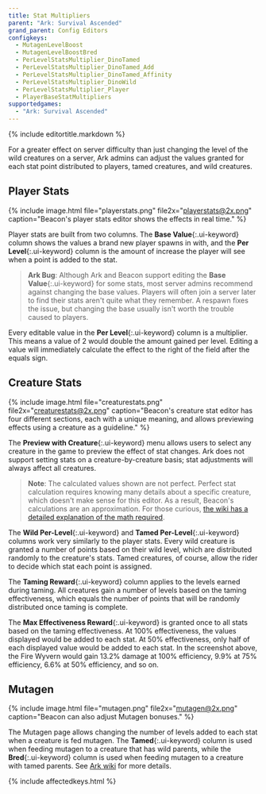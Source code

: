 ```yaml
---
title: Stat Multipliers
parent: "Ark: Survival Ascended"
grand_parent: Config Editors
configkeys:
  - MutagenLevelBoost
  - MutagenLevelBoostBred
  - PerLevelStatsMultiplier_DinoTamed
  - PerLevelStatsMultiplier_DinoTamed_Add
  - PerLevelStatsMultiplier_DinoTamed_Affinity
  - PerLevelStatsMultiplier_DinoWild
  - PerLevelStatsMultiplier_Player
  - PlayerBaseStatMultipliers
supportedgames:
  - "Ark: Survival Ascended"
---
```

{% include editortitle.markdown %}

For a greater effect on server difficulty than just changing the level of the wild creatures on a server, Ark admins can adjust the values granted for each stat point distributed to players, tamed creatures, and wild creatures.

## Player Stats

{% include image.html file="playerstats.png" file2x="playerstats@2x.png" caption="Beacon's player stats editor shows the effects in real time." %}

Player stats are built from two columns. The **Base Value**{:.ui-keyword} column shows the values a brand new player spawns in with, and the **Per Level**{:.ui-keyword} column is the amount of increase the player will see when a point is added to the stat.

> **Ark Bug**: Although Ark and Beacon support editing the **Base Value**{:.ui-keyword} for some stats, most server admins recommend against changing the base values. Players will often join a server later to find their stats aren't quite what they remember. A respawn fixes the issue, but changing the base usually isn't worth the trouble caused to players.

Every editable value in the **Per Level**{:.ui-keyword} column is a multiplier. This means a value of 2 would double the amount gained per level. Editing a value will immediately calculate the effect to the right of the field after the equals sign.

## Creature Stats

{% include image.html file="creaturestats.png" file2x="creaturestats@2x.png" caption="Beacon's creature stat editor has four different sections, each with a unique meaning, and allows previewing effects using a creature as a guideline." %}

The **Preview with Creature**{:.ui-keyword} menu allows users to select any creature in the game to preview the effect of stat changes. Ark does not support setting stats on a creature-by-creature basis; stat adjustments will always affect all creatures.

> **Note**: The calculated values shown are not perfect. Perfect stat calculation requires knowing many details about a specific creature, which doesn't make sense for this editor. As a result, Beacon's calculations are an approximation. For those curious, [the wiki has a detailed explanation of the math required](https://ark.wiki.gg/wiki/Creature_stats_calculation).

The **Wild Per-Level**{:.ui-keyword} and **Tamed Per-Level**{:.ui-keyword} columns work very similarly to the player stats. Every wild creature is granted a number of points based on their wild level, which are distributed randomly to the creature's stats. Tamed creatures, of course, allow the rider to decide which stat each point is assigned.

The **Taming Reward**{:.ui-keyword} column applies to the levels earned during taming. All creatures gain a number of levels based on the taming effectiveness, which equals the number of points that will be randomly distributed once taming is complete.

The **Max Effectiveness Reward**{:.ui-keyword} is granted once to all stats based on the taming effectiveness. At 100% effectiveness, the values displayed would be added to each stat. At 50% effectiveness, only half of each displayed value would be added to each stat. In the screenshot above, the Fire Wyvern would gain 13.2% damage at 100% efficiency, 9.9% at 75% efficiency, 6.6% at 50% efficiency, and so on.

## Mutagen

{% include image.html file="mutagen.png" file2x="mutagen@2x.png" caption="Beacon can also adjust Mutagen bonuses." %}

The Mutagen page allows changing the number of levels added to each stat when a creature is fed mutagen. The **Tamed**{:.ui-keyword} column is used when feeding mutagen to a creature that has wild parents, while the **Bred**{:.ui-keyword} column is used when feeding mutagen to a creature with tamed parents. See [Ark wiki](https://ark.wiki.gg/wiki/Mutagen#Usage) for more details.

{% include affectedkeys.html %}